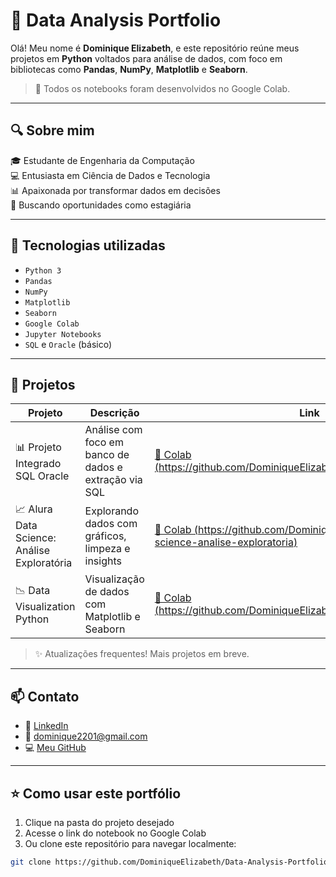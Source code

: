# 🧪 Data Analysis Portfolio

Olá! Meu nome é **Dominique Elizabeth**, e este repositório reúne meus projetos em **Python** voltados para análise de dados, com foco em bibliotecas como **Pandas**, **NumPy**, **Matplotlib** e **Seaborn**.

> 📍 Todos os notebooks foram desenvolvidos no Google Colab.

---

## 🔍 Sobre mim

🎓 Estudante de Engenharia da Computação  
💻 Entusiasta em Ciência de Dados e Tecnologia  
📊 Apaixonada por transformar dados em decisões  
🚀 Buscando oportunidades como estagiária 

---

## 🧰 Tecnologias utilizadas

- `Python 3`
- `Pandas`
- `NumPy`
- `Matplotlib`
- `Seaborn`
- `Google Colab`
- `Jupyter Notebooks`
- `SQL` e `Oracle` (básico)

---

## 📁 Projetos

| Projeto | Descrição | Link |
|--------|-----------|------|
| 📊 Projeto Integrado SQL Oracle | Análise com foco em banco de dados e extração via SQL | [🔗 Colab (https://github.com/DominiqueElizabeth/DataVisualizationPython)](#)|
| 📈 Alura Data Science: Análise Exploratória | Explorando dados com gráficos, limpeza e insights | [🔗 Colab (https://github.com/DominiqueElizabeth/alura-data-science-analise-exploratoria)](#) |
| 📉 Data Visualization Python | Visualização de dados com Matplotlib e Seaborn | [🔗 Colab (https://github.com/DominiqueElizabeth/DataVisualizationPython)](#) |

> ✨ Atualizações frequentes! Mais projetos em breve.

---

## 📫 Contato

- 💼 [LinkedIn](https://www.linkedin.com/in/dominiqueelizabethlimagil)
- 📧 dominique2201@gmail.com
- 💻 [Meu GitHub](https://github.com/DominiqueElizabeth)

---

## ⭐ Como usar este portfólio

1. Clique na pasta do projeto desejado
2. Acesse o link do notebook no Google Colab
3. Ou clone este repositório para navegar localmente:

```bash
git clone https://github.com/DominiqueElizabeth/Data-Analysis-Portfolio.git
